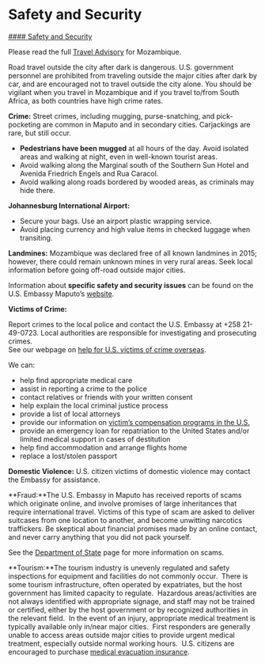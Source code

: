 # Safety and Security

[#### Safety and Security](javascript:void(0); "Safety and Security")

Please read the full [Travel Advisory](https://travel.state.gov/content/travel/en/traveladvisories/traveladvisories/mozambique-travel-advisory.html) for Mozambique.

Road travel outside the city after dark is dangerous. U.S. government personnel are prohibited from traveling outside the major cities after dark by car, and are encouraged not to travel outside the city alone. You should be vigilant when you travel in Mozambique and if you travel to/from South Africa, as both countries have high crime rates.

**Crime:** Street crimes, including mugging, purse-snatching, and pick-pocketing are common in Maputo and in secondary cities. Carjackings are rare, but still occur.

* **Pedestrians have been mugged** at all hours of the day. Avoid isolated areas and walking at night, even in well-known tourist areas.
* Avoid walking along the Marginal south of the Southern Sun Hotel and Avenida Friedrich Engels and Rua Caracol.
* Avoid walking along roads bordered by wooded areas, as criminals may hide there.

**Johannesburg International Airport:**

* Secure your bags. Use an airport plastic wrapping service.
* Avoid placing currency and high value items in checked luggage when transiting.

**Landmines:** Mozambique was declared free of all known landmines in 2015; however, there could remain unknown mines in very rural areas. Seek local information before going off-road outside major cities.

Information about **specific safety and security issues** can be found on the U.S. Embassy Maputo’s [website](https://mz.usembassy.gov/).  
  
**Victims of Crime:**

Report crimes to the local police and contact the U.S. Embassy at +258 21-49-0723. Local authorities are responsible for investigating and prosecuting crimes.  
See our webpage on [help for U.S. victims of crime overseas](/content/travel/en/international-travel/emergencies/crime.html).

We can:

* help find appropriate medical care
* assist in reporting a crime to the police
* contact relatives or friends with your written consent
* help explain the local criminal justice process
* provide a list of local attorneys
* provide our information on [victim’s compensation programs in the U.S.](/content/travel/en/international-travel/emergencies/crime.html)
* provide an emergency loan for repatriation to the United States and/or limited medical support in cases of destitution
* help find accommodation and arrange flights home
* replace a lost/stolen passport

**Domestic Violence:** U.S. citizen victims of domestic violence may contact the Embassy for assistance.

**Fraud:**The U.S. Embassy in Maputo has received reports of scams which originate online, and involve promises of large inheritances that require international travel. Victims of this type of scam are asked to deliver suitcases from one location to another, and become unwitting narcotics traffickers. Be skeptical about financial promises made by an online contact, and never carry anything that you did not pack yourself.

See the [Department of State](https://travel.state.gov/content/travel/en/international-travel/emergencies/international-financial-scams.html) page for more information on scams.

**Tourism:**The tourism industry is unevenly regulated and safety inspections for equipment and facilities do not commonly occur.  There is some tourism infrastructure, often operated by expatriates, but the host government has limited capacity to regulate.  Hazardous areas/activities are not always identified with appropriate signage, and staff may not be trained or certified, either by the host government or by recognized authorities in the relevant field.  In the event of an injury, appropriate medical treatment is typically available only in/near major cities.  First responders are generally unable to access areas outside major cities to provide urgent medical treatment, especially outside normal working hours.  U.S. citizens are encouraged to purchase [medical evacuation insurance](https://travel.state.gov/content/travel/en/international-travel/before-you-go/your-health-abroad/Insurance_Coverage_Overseas.html).